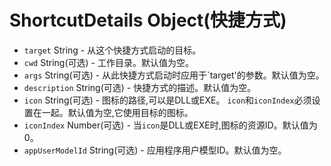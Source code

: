 # ShortcutDetails Object(快捷方式)

* `target` String  - 从这个快捷方式启动的目标。
* `cwd` String(可选) - 工作目录。默认值为空。
* `args` String(可选) - 从此快捷方式启动时应用于`target'的参数。默认值为空。
* `description` String(可选) - 快捷方式的描述。默认值为空。
* `icon` String(可选) - 图标的路径,可以是DLL或EXE。 `icon`和`iconIndex`必须设置在一起。默认值为空,它使用目标的图标。
* `iconIndex` Number(可选) - 当`icon`是DLL或EXE时,图标的资源ID。默认值为0。
* `appUserModelId` String(可选) - 应用程序用户模型ID。默认值为空。